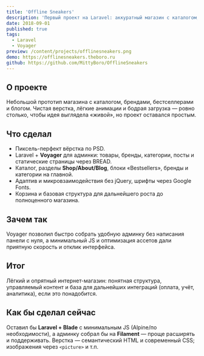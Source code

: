 ```yaml
---
title: 'Offline Sneakers'
description: 'Первый проект на Laravel: аккуратный магазин с каталогом, блогом и админкой Voyager — простой, быстрый и без лишних зависимостей.'
date: 2018-09-01
published: true
tags:
  - Laravel
  - Voyager
preview: /content/projects/offlinesneakers.png
demo: https://offlinesneakers.theboro.ru
github: https://github.com/MittyBoro/OfflineSneakers
---
```


## О проекте

Небольшой прототип магазина с каталогом, брендами, бестселлерами и блогом. Чистая верстка, лёгкие анимации и бодрая загрузка — ровно столько, чтобы идея выглядела «живой», но проект оставался простым.

## Что сделал

- Пиксель-перфект вёрстка по PSD.
- Laravel + **Voyager** для админки: товары, бренды, категории, посты и статические страницы через BREAD.
- Каталог, разделы **Shop/About/Blog**, блоки «Bestsellers», бренды и категории на главной.
- Адаптив и микровзаимодействия без jQuery, шрифты через Google Fonts.
- Корзина и базовая структура для дальнейшего роста до полноценного магазина.

## Зачем так

Voyager позволил быстро собрать удобную админку без написания панели с нуля, а минимальный JS и оптимизация ассетов дали приятную скорость и отклик интерфейса.

## Итог

Лёгкий и опрятный интернет-магазин: понятная структура, управляемый контент и база для дальнейших интеграций (оплата, учёт, аналитика), если это понадобится.

## Как бы сделал сейчас

Оставил бы **Laravel + Blade** с минимальным JS (Alpine/по необходимости), а админку собрал бы на **Filament** — проще расширять и поддерживать. Верстка — семантический HTML и современный CSS; изображения через `<picture>` и т.п.
